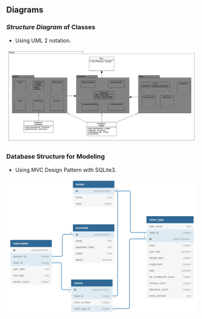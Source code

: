 ## Diagrams

### *Structure Diagram* of Classes
- Using UML 2 notation.

![class-diagram](res/class-diagram.jpg)

### Database Structure for Modeling
- Using MVC Design Pattern with SQLite3.

![database-diagram](res/database-diagram.jpg)

